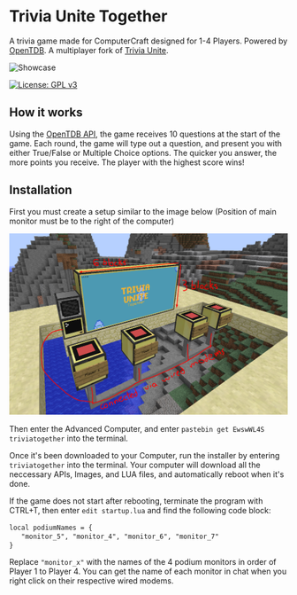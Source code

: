 # Trivia Unite Together
 A trivia game made for ComputerCraft designed for 1-4 Players. Powered by [OpenTDB](https://opentdb.com/).
 A multiplayer fork of [Trivia Unite](https://github.com/cklidify/CCTriviaUnite).
 
 ![Showcase](/screenshots/showcase.gif)
 
 [![License: GPL v3](https://img.shields.io/badge/License-GPLv3-blue.svg)](https://www.gnu.org/licenses/gpl-3.0)
 
## How it works
 Using the [OpenTDB API](https://opentdb.com/api_config.php), the game receives 10 questions at the start of the game.
 Each round, the game will type out a question, and present you with either True/False or Multiple Choice options.
 The quicker you answer, the more points you receive. The player with the highest score wins!

## Installation
 First you must create a setup similar to the image below (Position of main monitor must be to the right of the computer)
 
 ![Guide](/screenshots/setup.png)
 
 Then enter the Advanced Computer, and enter `pastebin get EwswWL4S triviatogether` into the terminal.
 
 Once it's been downloaded to your Computer, run the installer by entering `triviatogether` into the terminal.
 Your computer will download all the neccessary APIs, Images, and LUA files, and automatically reboot when it's done.

 If the game does not start after rebooting, terminate the program with CTRL+T, then enter `edit startup.lua` and find the following code block:
 ```
 local podiumNames = {
    "monitor_5", "monitor_4", "monitor_6", "monitor_7"
 }
```
Replace `"monitor_x"` with the names of the 4 podium monitors in order of Player 1 to Player 4. You can get the name of each monitor in chat when you right click on their respective wired modems.

